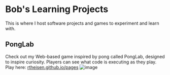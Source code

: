 # Bob's Learning Projects

This is where I host software projects and games to experiment and learn with. 

## PongLab
Check out my Web-based game inspired by pong called PongLab, designed to inspire curiosity. Players can see what code is executing as they play.
Play here: [rtheisen.github.io/pages](https://rftheisen.github.io/pong/)
![image](https://github.com/rftheisen/rftheisen.github.io/assets/52935050/2dcb296b-6f90-4c4b-ae13-f3740c00a129)


